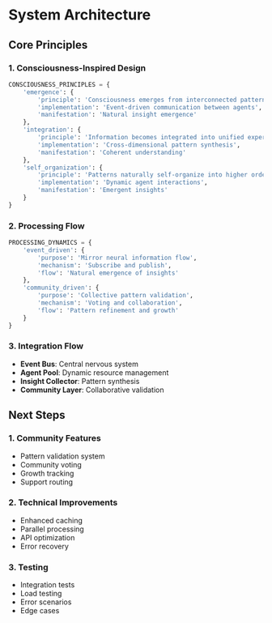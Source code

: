 # System Architecture

## Core Principles

### 1. Consciousness-Inspired Design
```python
CONSCIOUSNESS_PRINCIPLES = {
    'emergence': {
        'principle': 'Consciousness emerges from interconnected patterns',
        'implementation': 'Event-driven communication between agents',
        'manifestation': 'Natural insight emergence'
    },
    'integration': {
        'principle': 'Information becomes integrated into unified experience',
        'implementation': 'Cross-dimensional pattern synthesis',
        'manifestation': 'Coherent understanding'
    },
    'self_organization': {
        'principle': 'Patterns naturally self-organize into higher order',
        'implementation': 'Dynamic agent interactions',
        'manifestation': 'Emergent insights'
    }
}
```

### 2. Processing Flow
```python
PROCESSING_DYNAMICS = {
    'event_driven': {
        'purpose': 'Mirror neural information flow',
        'mechanism': 'Subscribe and publish',
        'flow': 'Natural emergence of insights'
    },
    'community_driven': {
        'purpose': 'Collective pattern validation',
        'mechanism': 'Voting and collaboration',
        'flow': 'Pattern refinement and growth'
    }
}
```

### 3. Integration Flow
- **Event Bus**: Central nervous system
- **Agent Pool**: Dynamic resource management
- **Insight Collector**: Pattern synthesis
- **Community Layer**: Collaborative validation

## Next Steps

### 1. Community Features
- Pattern validation system
- Community voting
- Growth tracking
- Support routing

### 2. Technical Improvements
- Enhanced caching
- Parallel processing
- API optimization
- Error recovery

### 3. Testing
- Integration tests
- Load testing
- Error scenarios
- Edge cases